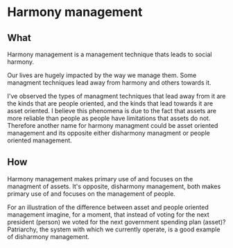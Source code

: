 # Harmony management

## What
Harmony management is a management technique thats leads to social harmony.

Our lives are hugely impacted by the way we manage them. Some managment techniques lead away from harmony and others towards it.

I've observed the types of managment techniques that lead away from it are the kinds that are people oriented, and the kinds that lead towards it are asset oriented. I believe this phenomena is due to the fact that assets are more reliable than people as people have limitations that assets do not. Therefore another name for harmony managment could be asset oriented management and its opposite either disharmony managment or people oriented management. 

## How
Harmony management makes primary use of and focuses on the managment of assets. It's opposite, disharmony management, both makes primary use of and focuses on the management of people. 

For an illustration of the difference between asset and people oriented management imagine, for a moment, that instead of voting for the next president (person) we voted for the next government spending plan (asset)? Patriarchy, the system with which we currently operate, is a good example of disharmony management.
